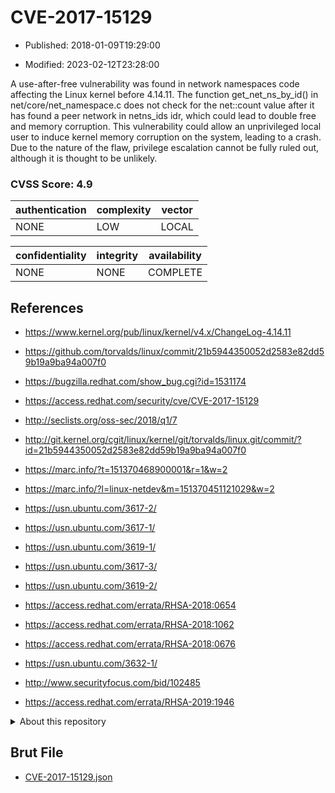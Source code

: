 # CVE-2017-15129

- Published: 2018-01-09T19:29:00

- Modified: 2023-02-12T23:28:00

A use-after-free vulnerability was found in network namespaces code affecting the Linux kernel before 4.14.11. The function get_net_ns_by_id() in net/core/net_namespace.c does not check for the net::count value after it has found a peer network in netns_ids idr, which could lead to double free and memory corruption. This vulnerability could allow an unprivileged local user to induce kernel memory corruption on the system, leading to a crash. Due to the nature of the flaw, privilege escalation cannot be fully ruled out, although it is thought to be unlikely.

### CVSS Score: **4.9**

| authentication | complexity | vector |
| --- | --- | --- |
| NONE | LOW | LOCAL |

| confidentiality | integrity | availability |
| --- | --- | --- |
| NONE | NONE | COMPLETE |

## References

* https://www.kernel.org/pub/linux/kernel/v4.x/ChangeLog-4.14.11

* https://github.com/torvalds/linux/commit/21b5944350052d2583e82dd59b19a9ba94a007f0

* https://bugzilla.redhat.com/show_bug.cgi?id=1531174

* https://access.redhat.com/security/cve/CVE-2017-15129

* http://seclists.org/oss-sec/2018/q1/7

* http://git.kernel.org/cgit/linux/kernel/git/torvalds/linux.git/commit/?id=21b5944350052d2583e82dd59b19a9ba94a007f0

* https://marc.info/?t=151370468900001&r=1&w=2

* https://marc.info/?l=linux-netdev&m=151370451121029&w=2

* https://usn.ubuntu.com/3617-2/

* https://usn.ubuntu.com/3617-1/

* https://usn.ubuntu.com/3619-1/

* https://usn.ubuntu.com/3617-3/

* https://usn.ubuntu.com/3619-2/

* https://access.redhat.com/errata/RHSA-2018:0654

* https://access.redhat.com/errata/RHSA-2018:1062

* https://access.redhat.com/errata/RHSA-2018:0676

* https://usn.ubuntu.com/3632-1/

* http://www.securityfocus.com/bid/102485

* https://access.redhat.com/errata/RHSA-2019:1946

<details>
<summary>About this repository</summary> 

  This repository is part of the project [Live Hack CVE](https://github.com/Live-Hack-CVE). Main website can be found [www.live-hack.org](https://www.live-hack.org) 
  
  Made by [Sn0wAlice](https://github.com/Sn0wAlice) for the people that care about security and need to have a feed of the latest CVEs. Hope you enjoy it, don't forget to star the repo and follow me on [Twitter](https://twitter.com/Sn0wAlice) and [Github](https://github.com/Sn0wAlice). And that is my [personnal website](https://www.alice-snow.me/)

  - [Home Page](https://github.com/Live-Hack-CVE)
  - [Framework](https://github.com/Live-Hack-CVE/cve-framework)
  - [CVE database](https://github.com/Live-Hack-CVE/full_database)
  - [Changelog](https://github.com/Live-Hack-CVE/Changelog)
</details>

## Brut File

* [CVE-2017-15129.json](https://raw.githubusercontent.com/Live-Hack-CVE/full_database/main/cves/2017/CVE-2017-15129.json)

